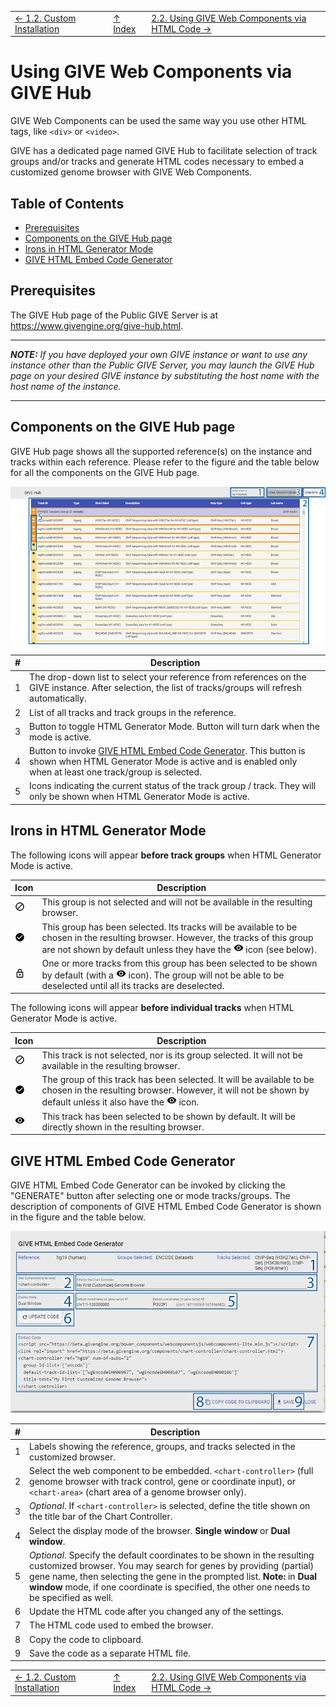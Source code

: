 ||||
| --- | --- | --- |
| [← 1.2. Custom Installation](1.2-system-level_installation.md) | [↑ Index](Readme.md) | [2.2. Using GIVE Web Components via HTML Code →](2.2-webComponents.md) |

# Using GIVE Web Components via GIVE Hub

GIVE Web Components can be used the same way you use other HTML tags, like `<div>` or `<video>`.

GIVE has a dedicated page named GIVE Hub to facilitate selection of track groups and/or tracks and generate HTML codes necessary to embed a customized genome browser with GIVE Web Components.

## Table of Contents

*   [Prerequisites](#prerequisites)
*   [Components on the GIVE Hub page](#components-on-the-give-hub-page)
*   [Irons in HTML Generator Mode](#irons-in-html-generator-mode)
*   [GIVE HTML Embed Code Generator](#give-html-embed-code-generator)

## Prerequisites

The GIVE Hub page of the Public GIVE Server is at <https://www.givengine.org/give-hub.html>.

***
*__NOTE:__ If you have deployed your own GIVE instance or want to use any instance other than the Public GIVE Server, you may launch the GIVE Hub page on your desired GIVE instance by substituting the host name with the host name of the instance.*
***

## Components on the GIVE Hub page

GIVE Hub page shows all the supported reference(s) on the instance and tracks within each reference. Please refer to the figure and the table below for all the components on the GIVE Hub page.

![GIVE Hub page](images/2-1-Give-Hub-page.png)

| # | Description |
| --- | --- |
| 1 | The drop-down list to select your reference from references on the GIVE instance. After selection, the list of tracks/groups will refresh automatically. |
| 2 | List of all tracks and track groups in the reference. |
| 3 | Button to toggle HTML Generator Mode. Button will turn dark when the mode is active. |
| 4 | Button to invoke [GIVE HTML Embed Code Generator](#give-html-embed-code-generator). This button is shown when HTML Generator Mode is active and is enabled only when at least one track/group is selected. |
| 5 | Icons indicating the current status of the track group / track. They will only be shown when HTML Generator Mode is active. |

## Irons in HTML Generator Mode

The following icons will appear __before track groups__ when HTML Generator Mode is active.

| Icon | Description |
| --- | --- |
| <img src="images/2-1-icon-block.svg" height="16" width="16"> | This group is not selected and will not be available in the resulting browser. |
| <img src="images/2-1-icon-check-circle.svg" height="16" width="16"> | This group has been selected. Its tracks will be available to be chosen in the resulting browser. However, the tracks of this group are not shown by default unless they have the <img src="images/2-1-icon-visibility.svg" height="16" width="16"> icon (see below). |
| <img src="images/2-1-icon-lock-outline.svg" height="16" width="16"> | One or more tracks from this group has been selected to be shown by default (with a <img src="images/2-1-icon-visibility.svg" height="16" width="16"> icon). The group will not be able to be deselected until all its tracks are deselected. |

The following icons will appear __before individual tracks__ when HTML Generator Mode is active.

| Icon | Description |
| --- | --- |
| <img src="images/2-1-icon-block.svg" height="16" width="16"> | This track is not selected, nor is its group selected. It will not be available in the resulting browser. |
| <img src="images/2-1-icon-check-circle.svg" height="16" width="16"> | The group of this track has been selected. It will be available to be chosen in the resulting browser. However, it will not be shown by default unless it also have the <img src="images/2-1-icon-visibility.svg" height="16" width="16"> icon. |
| <img src="images/2-1-icon-visibility.svg" height="16" width="16"> | This track has been selected to be shown by default. It will be directly shown in the resulting browser. |

## GIVE HTML Embed Code Generator

GIVE HTML Embed Code Generator can be invoked by clicking the "GENERATE" button after selecting one or mode tracks/groups. The description of components of GIVE HTML Embed Code Generator is shown in the figure and the table below.

![GIVE HTML Embed Code Generator](images/2-1-Give-Code-Generator.png)

| # | Description |
| --- | --- |
| 1 | Labels showing the reference, groups, and tracks selected in the customized browser. |
| 2 | Select the web component to be embedded. `<chart-controller>` (full genome browser with track control, gene or coordinate input), or `<chart-area>` (chart area of a genome browser only). |
| 3 | *Optional*. If `<chart-controller>` is selected, define the title shown on the title bar of the Chart Controller.  |
| 4 | Select the display mode of the browser. __Single window__ or __Dual window__. |
| 5 | *Optional*. Specify the default coordinates to be shown in the resulting customized browser. You may search for genes by providing (partial) gene name, then selecting the gene in the prompted list. __Note:__ in __Dual window__ mode, if one coordinate is specified, the other one needs to be specified as well. |
| 6 | Update the HTML code after you changed any of the settings. |
| 7 | The HTML code used to embed the browser. |
| 8 | Copy the code to clipboard. |
| 9 | Save the code as a separate HTML file. |

||||
| --- | --- | --- |
| [← 1.2. Custom Installation](1.2-system-level_installation.md) | [↑ Index](Readme.md) | [2.2. Using GIVE Web Components via HTML Code →](2.2-webComponents.md) |
